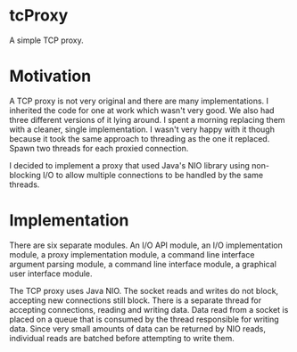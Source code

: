 tcProxy
=======

A simple TCP proxy.

Motivation
==========

A TCP proxy is not very original and there are many implementations. I inherited the code for one at work which wasn't
very good. We also had three different versions of it lying around. I spent a morning replacing them with a cleaner,
single implementation. I wasn't very happy with it though because it took the same approach to threading as the one it
replaced. Spawn two threads for each proxied connection.

I decided to implement a proxy that used Java's NIO library using non-blocking I/O to allow multiple connections to be
handled by the same threads.

Implementation
==============

There are six separate modules. An I/O API module, an I/O implementation module, a proxy implementation module, a
command line interface  argument parsing module, a command line interface module, a graphical user interface module.

The TCP proxy uses Java NIO. The socket reads and writes do not block, accepting new connections still block. There is
a separate thread for accepting connections, reading and writing data. Data read from a socket is placed on a queue
that is consumed by the thread responsible for writing data. Since very small amounts of data can be returned by NIO
reads, individual reads are batched before attempting to write them.
